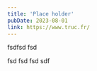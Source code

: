 ```yaml
---
title: 'Place holder'
pubDate: 2023-08-01
link: https://www.truc.fr/
---
```

fsdfsd
fsd


fsd
fsd
fsd
sdf
